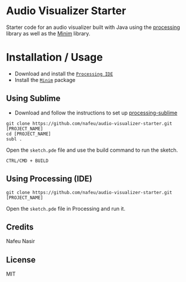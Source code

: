 # Audio Visualizer Starter

Starter code for an audio visualizer built with Java using the [processing](https://processing.org) library as well as the [Minim](https://github.com/ddf/Minim) library.

# Installation / Usage

- Download and install the [`Processing IDE`](https://processing.org/download/)
- Install the [`Minim`](https://github.com/ddf/Minim) package

## Using Sublime

- Download and follow the instructions to set up [processing-sublime](https://github.com/b-g/processing-sublime)

```
git clone https://github.com/nafeu/audio-visualizer-starter.git [PROJECT_NAME]
cd [PROJECT_NAME]
subl .
```

Open the `sketch.pde` file and use the build command to run the sketch.

`CTRL/CMD + BUILD`

## Using Processing (IDE)

```
git clone https://github.com/nafeu/audio-visualizer-starter.git [PROJECT_NAME]
```

Open the `sketch.pde` file in Processing and run it.

## Credits

Nafeu Nasir

## License

MIT